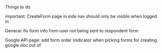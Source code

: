 Things to do

important:
    CreateForm page in side nav should only be visible when logged in

General:
    fix form info from user not being sent to respondent form

Google API page:
    add form order inidicator when picking forms for creating google doc out of